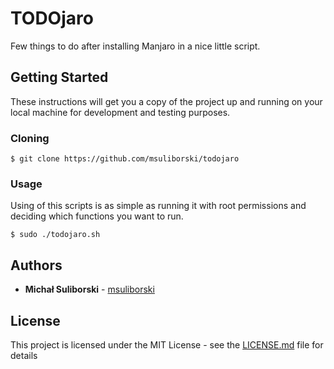 # TODOjaro
Few things to do after installing Manjaro in a nice little script.

## Getting Started
These instructions will get you a copy of the project up and running on your local machine for development and testing purposes. 

### Cloning
```
$ git clone https://github.com/msuliborski/todojaro
```

### Usage
Using of this scripts is as simple as running it with root permissions and deciding which functions you want to run.
```
$ sudo ./todojaro.sh
```

## Authors
* **Michał Suliborski** - [msuliborski](https://github.com/msuliborski)

## License
This project is licensed under the MIT License - see the [LICENSE.md](LICENSE.md) file for details
